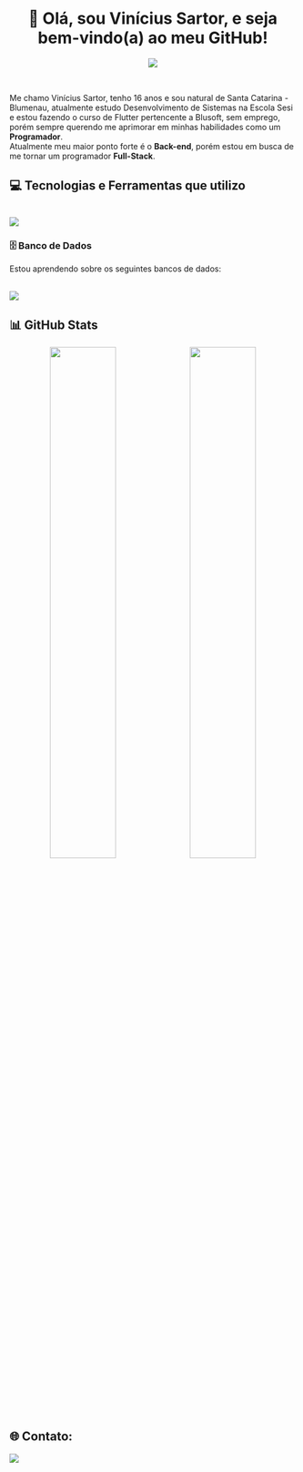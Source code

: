 <h1 align="center"> 👋 Olá, sou Vinícius Sartor, e seja bem-vindo(a) ao meu GitHub! </h1>

<p align="center">
  <img align="center" src="https://readme-typing-svg.herokuapp.com?color=B808F7&lines=Programador+em+formação+;Entusiasta+de+Back-end+" />
</p>

<br>

<p>
  Me chamo Vinícius Sartor, tenho 16 anos e sou natural de Santa Catarina - Blumenau, atualmente estudo Desenvolvimento de Sistemas na Escola Sesi e estou fazendo o curso de Flutter pertencente a Blusoft, sem emprego, porém sempre querendo me aprimorar em minhas habilidades como um <b>Programador</b>. <br>
  Atualmente meu maior ponto forte é o <b>Back-end</b>, porém estou em busca de me tornar um programador <b>Full-Stack</b>. <br>
</p>


## 💻 Tecnologias e Ferramentas que utilizo

<div style="display: inline_block"><br>
  <img src="https://skillicons.dev/icons?i=java,flutter,dart,vscode,git,github" />
          
</div>

### 🗄️ Banco de Dados

Estou aprendendo sobre os seguintes bancos de dados:

<div style="display: inline_block"><br>
  <img src="https://skillicons.dev/icons?i=mysql,postgresql,mongodb" />
</div>

## 📊 GitHub Stats

<p align="center">
  <img width="48%" src="https://github-readme-stats.vercel.app/api?username=ViniS4rtor&show_icons=true&theme=radical" />
  <img width="48%" src="https://github-readme-stats.vercel.app/api/top-langs/?username=ViniS4rtor&layout=compact&theme=radical" />
</p>


## 🌐 Contato:

  <a href="https://www.linkedin.com/in/vinícius-sartor-2a3714367/" target="_blank"><img src="https://img.shields.io/badge/-LinkedIn-%230077B5?style=for-the-badge&logo=linkedin&logoColor=white" target="_blank"></a>
